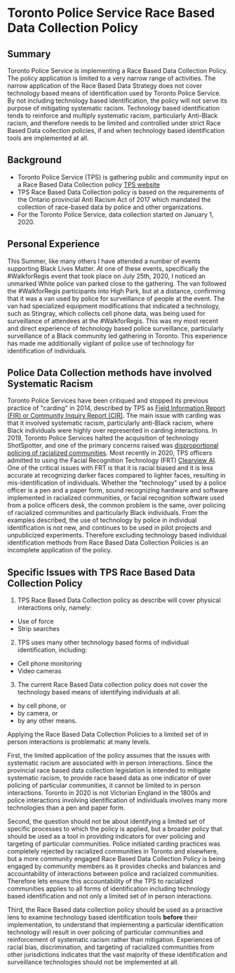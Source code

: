 # Toronto Police Service Race Based Data Collection Policy

## Summary
Toronto Police Service is implementing a Race Based Data Collection Policy. The policy application is limited to a very narrow range of activities. The narrow application of the Race Based Data Strategy does not cover technology based means of identification used by Toronto Police Service. By not including technology based identification, the policy will not serve its purpose of mitigating systematic racism. Technology based identification tends to reinforce and multiply systematic racism, particularly Anti-Black racism, and therefore needs to be limited and controlled under strict Race Based Data collection policies, if and when technology based identification tools are implemented at all.

## Background
* Toronto Police Service (TPS) is gathering public and community input on a Race Based Data Collection policy [TPS website](http://www.torontopolice.on.ca/race-based-data/)
* TPS Race Based Data Collection policy is based on the requirements of the Ontario provincial Anti Racism Act of 2017 which mandated the collection of race-based data by police and other organizations. 
* For the Toronto Police Service, data collection started on January 1, 2020.

## Personal Experience
This Summer, like many others I have attended a number of events supporting Black Lives Matter. At one of these events, specifically the #WalkforRegis event that took place on July 25th, 2020, I noticed an unmarked White police van parked close to the gathering. The van followed the #WalkforRegis participants into High Park, but at a distance, confirming that it was a van used by police for surveillance of people at the event. The van had specialized equipment modifications that indicated a technology, such as Stingray, which collects cell phone data, was being used for surveillance of attendees at the #WalkforRegis. This was my most recent and direct experience of technology based police surveillance, particularly surveillance of a Black community led gathering in Toronto. This experience has made me additionally vigilant of police use of technology for identification of individuals.

## Police Data Collection methods have involved Systematic Racism
Toronto Police Services have been critiqued and stopped its previous practice of "carding" in 2014, described by TPS as [Field Information Report (FIR) or Community Inquiry Report (CIR)](https://en.wikipedia.org/wiki/Carding_(police_policy)). The main issue with carding was that it involved systematic racism, particularly anti-Black racism, where Black individuals were highly over represented in carding interactions. In 2019, Toronto Police Services halted the acquisition of technology ShotSpotter, and one of the primary concerns raised was [disproportional policing of racialized communities](https://ccla.org/ccla-urges-toronto-delay-purchase-gunshot-location-technology-shotspotter/). Most recently in 2020, TPS officers admitted to using the Facial Recognition Technology (FRT) [Clearview AI](https://www.cbc.ca/news/canada/toronto/toronto-police-clearview-ai-1.5462785). One of the critical issues with FRT is that it is racial biased and it is less accurate at recognizing darker faces compared to lighter faces, resulting in mis-identification of individuals.  Whether the "technology" used by a police officer is a pen and a paper form, sound recognizing hardware and software implemented in racialized communities, or facial recognition software used from a police officers desk, the common problem is the same, over policing of racialized communities and particularly Black individuals. From the examples described, the use of technology by police in individual identification is not new, and continues to be used in pilot projects and unpublicized experiments. Therefore excluding technology based individual identification methods from Race Based Data Collection Policies is an incomplete application of the policy.

## Specific Issues with TPS Race Based Data Collection Policy

1. TPS Race Based Data Collection policy as describe will cover physical interactions only, namely:
* Use of force
* Strip searches
2. TPS uses many other technology based forms of individual identification, including:
* Cell phone monitoring
* Video cameras
3. The current Race Based Data collection policy does not cover the technology based means of identifying individuals at all.  
* by cell phone, or 
* by camera, or 
* by any other means.

Applying the Race Based Data Collection Policies to a limited set of in person interactions is problematic at many levels. 

First, the limited application of the policy assumes that the issues with systematic racism are associated with in person interactions.  Since the provincial race based data collection legislation is intended to mitigate systematic racism, to provide race based data as one indicator of over policing of particular communities, it cannot be limited to in person interactions. Toronto in 2020 is not Victorian England in the 1800s and police interactions involving identification of individuals involves many more technologies than a pen and paper form. 

Second, the question should not be about identifying a limited set of specific processes to which the policy is applied, but a broader policy that should be used as a tool in providing indicators for over policing and targeting of particular communities. Police initiated carding practices was completely rejected by racialized communities in Toronto and elsewhere, but a more community engaged Race Based Data Collection Policy is being engaged by community members as it provides checks and balances and accountability of interactions between police and racialzed communities. Therefore lets ensure this accountability of the TPS to racialized communities applies to all forms of identification including technology based identification and not only a limited set of in person interactions. 

Third, the Race Based data collection policy should be used as a proactive lens to examine technology based identification tools **before** their implementation, to understand that implementing a particular identification technology will result in over policing of particular communities and reinforcement of systematic racism rather than mitigation. Experiences of racial bias, discrimination, and targeting of racialized communities from other jurisdictions indicates that the vast majority of these identification and surveillance technologies should not be implemented at all.


